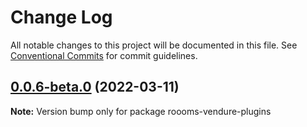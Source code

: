 # Change Log

All notable changes to this project will be documented in this file.
See [Conventional Commits](https://conventionalcommits.org) for commit guidelines.

## [0.0.6-beta.0](https://github.com/roooms-tech/roooms-vendure-plugins/compare/v0.0.4...v0.0.6-beta.0) (2022-03-11)

**Note:** Version bump only for package roooms-vendure-plugins
